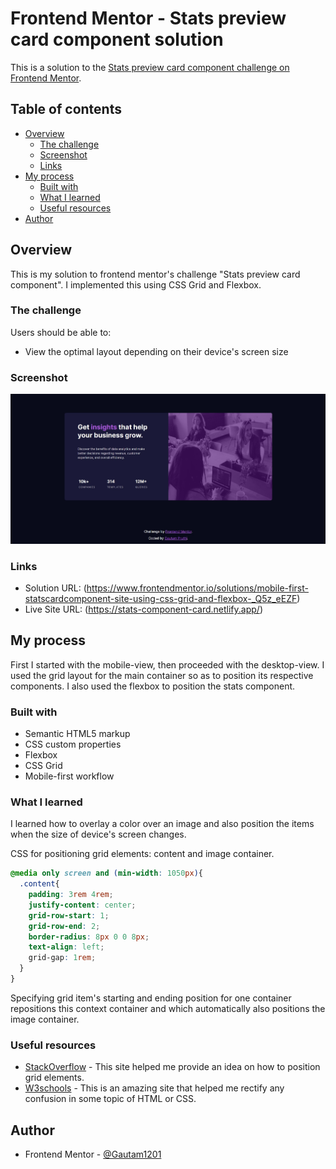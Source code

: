 # Frontend Mentor - Stats preview card component solution

This is a solution to the [Stats preview card component challenge on Frontend Mentor](https://www.frontendmentor.io/challenges/stats-preview-card-component-8JqbgoU62).

## Table of contents

- [Overview](#overview)
  - [The challenge](#the-challenge)
  - [Screenshot](#screenshot)
  - [Links](#links)
- [My process](#my-process)
  - [Built with](#built-with)
  - [What I learned](#what-i-learned)
  - [Useful resources](#useful-resources)
- [Author](#author)


## Overview

This is my solution to frontend mentor's challenge "Stats preview card component". I implemented this using CSS Grid and Flexbox.

### The challenge

Users should be able to:

- View the optimal layout depending on their device's screen size

### Screenshot

![Design preview for the Stats preview card component](./images/Screenshot.jpg)

### Links

- Solution URL: (https://www.frontendmentor.io/solutions/mobile-first-statscardcomponent-site-using-css-grid-and-flexbox-_Q5z_eEZF)
- Live Site URL: (https://stats-component-card.netlify.app/)

## My process
First I started with the mobile-view, then proceeded with the desktop-view.
I used the grid layout for the main container so as to position its respective components.
I also used the flexbox to position the stats component.

### Built with

- Semantic HTML5 markup
- CSS custom properties
- Flexbox
- CSS Grid
- Mobile-first workflow

### What I learned

I learned how to overlay a color over an image and also position the items when the size of device's screen changes.

CSS for positioning grid elements: content and image container.

```css
@media only screen and (min-width: 1050px){
  .content{
    padding: 3rem 4rem;
    justify-content: center;
    grid-row-start: 1;
    grid-row-end: 2;
    border-radius: 8px 0 0 8px;
    text-align: left;
    grid-gap: 1rem;
  }
}
```

Specifying grid item's starting and ending position for one container repositions this context container and
which automatically also positions the image container.  

### Useful resources

- [StackOverflow](https://stackoverflow.com/) - This site helped me provide an idea on how to position grid elements.
- [W3schools](https://www.w3schools.com/) - This is an amazing site that helped me rectify any confusion in some topic of HTML or CSS.

## Author

- Frontend Mentor - [@Gautam1201](https://www.frontendmentor.io/profile/Gautam1201)
